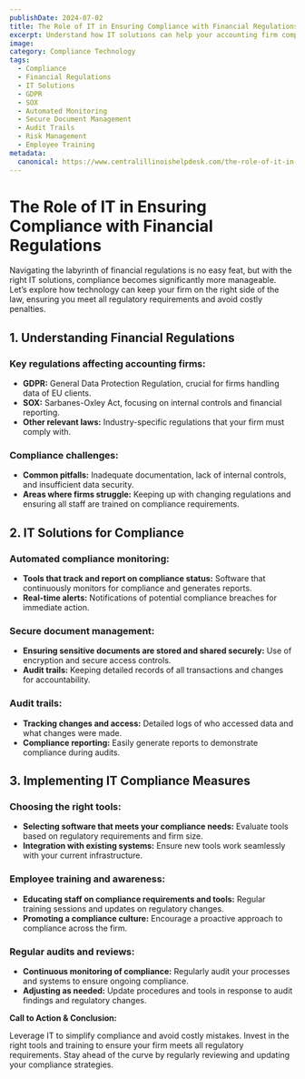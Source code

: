 ```yaml
---
publishDate: 2024-07-02  
title: The Role of IT in Ensuring Compliance with Financial Regulations  
excerpt: Understand how IT solutions can help your accounting firm comply with financial regulations, avoid penalties, and streamline operations.  
image:  
category: Compliance Technology  
tags:
  - Compliance
  - Financial Regulations
  - IT Solutions
  - GDPR
  - SOX
  - Automated Monitoring
  - Secure Document Management
  - Audit Trails
  - Risk Management
  - Employee Training
metadata:
  canonical: https://www.centralillinoishelpdesk.com/the-role-of-it-in-ensuring-compliance-with-financial-regulations
---
```


# The Role of IT in Ensuring Compliance with Financial Regulations

Navigating the labyrinth of financial regulations is no easy feat, but with the right IT solutions, compliance becomes significantly more manageable. Let’s explore how technology can keep your firm on the right side of the law, ensuring you meet all regulatory requirements and avoid costly penalties.

## 1. Understanding Financial Regulations

### Key regulations affecting accounting firms:

- **GDPR:** General Data Protection Regulation, crucial for firms handling data of EU clients.
- **SOX:** Sarbanes-Oxley Act, focusing on internal controls and financial reporting.
- **Other relevant laws:** Industry-specific regulations that your firm must comply with.

### Compliance challenges:

- **Common pitfalls:** Inadequate documentation, lack of internal controls, and insufficient data security.
- **Areas where firms struggle:** Keeping up with changing regulations and ensuring all staff are trained on compliance requirements.

## 2. IT Solutions for Compliance

### Automated compliance monitoring:

- **Tools that track and report on compliance status:** Software that continuously monitors for compliance and generates reports.
- **Real-time alerts:** Notifications of potential compliance breaches for immediate action.

### Secure document management:

- **Ensuring sensitive documents are stored and shared securely:** Use of encryption and secure access controls.
- **Audit trails:** Keeping detailed records of all transactions and changes for accountability.

### Audit trails:

- **Tracking changes and access:** Detailed logs of who accessed data and what changes were made.
- **Compliance reporting:** Easily generate reports to demonstrate compliance during audits.

## 3. Implementing IT Compliance Measures

### Choosing the right tools:

- **Selecting software that meets your compliance needs:** Evaluate tools based on regulatory requirements and firm size.
- **Integration with existing systems:** Ensure new tools work seamlessly with your current infrastructure.

### Employee training and awareness:

- **Educating staff on compliance requirements and tools:** Regular training sessions and updates on regulatory changes.
- **Promoting a compliance culture:** Encourage a proactive approach to compliance across the firm.

### Regular audits and reviews:

- **Continuous monitoring of compliance:** Regularly audit your processes and systems to ensure ongoing compliance.
- **Adjusting as needed:** Update procedures and tools in response to audit findings and regulatory changes.

**Call to Action & Conclusion:**

Leverage IT to simplify compliance and avoid costly mistakes. Invest in the right tools and training to ensure your firm meets all regulatory requirements. Stay ahead of the curve by regularly reviewing and updating your compliance strategies.